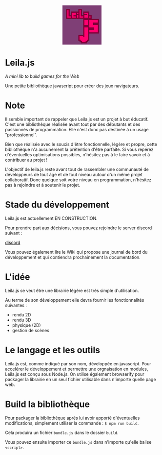 <p align="center">
  <img src="leiLogo.png"/>
</p>

# Leila.js

*A mini lib to build games for the Web*

Une petite bibliothèque javascript pour créer des jeux navigateurs.

# Note

Il semble important de rappeler que Leila.js est un projet à but éducatif.
C'est une bibliothèque réalisée avant tout par des débutants et des passionnés 
de programmation. Elle n'est donc pas déstinée à un usage "professionnel".

Bien que réalisée avec le soucis d'être fonctionnelle, légère et propre, cette bibliothèque
n'a aucunement la prétention d'être parfaite. Si vous repérez d'éventuelles optimisations
possibles, n'hésitez pas à le faire savoir et à contribuer au projet !

L'objectif de leila.js reste avant tout de rassembler une communauté de développeurs de
tout âge et de tout niveau autour d'un même projet collaboratif. 
Donc quelque soit votre niveau en programmation, n'hésitez pas à rejoindre et à soutenir le projet.

# Stade du développement

Leila.js est actuellement EN CONSTRUCTION.

Pour prendre part aux décisions, vous pouvez rejoindre le server discord suivant :

[discord](https://discord.gg/kv9zA3Z)

Vous pouvez également lire le Wiki qui propose une journal de bord du développement
et qui contiendra prochainement la documentation.

# L'idée

Leila.js se veut être une librairie légère est très simple d'utilisation.

Au terme de son développement elle devra fournir les fonctionnalités suivantes : 
+ rendu 2D
+ rendu 3D
+ physique (2D)
+ gestion de scènes

# Le langage et les outils

Leila.js est, comme indiqué par son nom, développée en javascript. 
Pour accelérer le développement et permettre une orgnaisation en modules, Leila.js est conçu sous Node.js.
On utilise également browserify pour packager la librairie en un seul fichier utilisable dans n'importe
quelle page web.

# Build la bibliothèque

Pour packager la bibliothèque après lui avoir apporté d'éventuelles modifications, simplement utiliser
la commande : `$ npm run build`. 

Cela produira un fichier `bundle.js` dans le dossier `build`.

Vous pouvez ensuite importer ce `bundle.js` dans n'importe qu'elle balise `<script>`.

